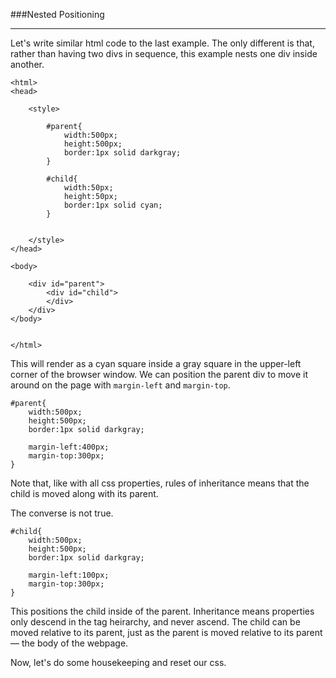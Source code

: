 ###Nested Positioning

-----

Let's write similar html code to the last example. The only different is that, rather than having two divs in sequence, this example nests one div inside another.

```
<html>
<head>
	
	<style>
		
		#parent{
			width:500px;
			height:500px;
			border:1px solid darkgray;    
		}

		#child{
			width:50px;
			height:50px;
			border:1px solid cyan;    
		}


	</style>
</head>

<body>

	<div id="parent"> 
		<div id="child"> 
		</div>
	</div>
</body>


</html>
```

This will render as a cyan square inside a gray square in the upper-left corner of the browser window. We can position the parent div to move it around on the page with `margin-left` and `margin-top`.

```
#parent{
	width:500px;
	height:500px;
	border:1px solid darkgray;    
	
	margin-left:400px;
	margin-top:300px;
}
```

Note that, like with all css properties, rules of inheritance means that the child is moved along with its parent.

The converse is not true.

```
#child{
	width:500px;
	height:500px;
	border:1px solid darkgray;    
	
	margin-left:100px;
	margin-top:300px;
}
```

This positions the child inside of the parent. Inheritance means properties only descend in the tag heirarchy, and never ascend. The child can be moved relative to its parent, just as the parent is moved relative to its parent — the body of the webpage.

Now, let's do some housekeeping and reset our css.
